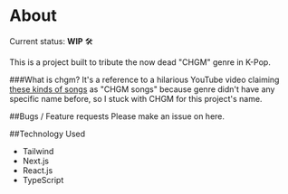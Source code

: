 # About
Current status: **WIP** 🛠️

This is a project built to tribute the now dead "CHGM" genre in K-Pop. 

###What is chgm?
It's a reference to a hilarious YouTube video claiming [these kinds of songs](https://open.spotify.com/playlist/2FONa0A7EaSDvAgck02s5s?si=58599d12695c4706) as "CHGM songs" because genre didn't have any specific name before, so I stuck with CHGM for this project's name.

##Bugs / Feature requests
Please make an issue on here.

##Technology Used
- Tailwind
- Next.js
- React.js
- TypeScript

